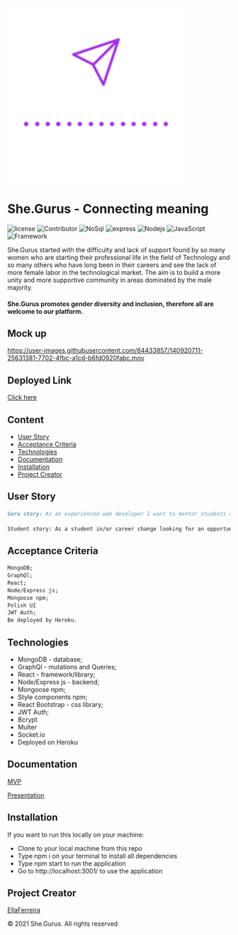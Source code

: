 ![Title](./client/public/img/white.logo.svg)

# She.Gurus - Connecting meaning

![license](https://img.shields.io/github/license/EllaFerreira/She_Gurus)
![Contributor](https://img.shields.io/badge/Contributors-1-purple.svg)
![NoSql](https://img.shields.io/badge/npm-NoSql-red.svg)
![express](https://img.shields.io/badge/npm-expressJs-red.svg)
![Nodejs](https://img.shields.io/badge/AppWith-NodeJS-red.svg)
![JavaScript](https://img.shields.io/badge/AppWith-ExpressJS-green.svg)
![Framework](https://img.shields.io/badge/Framework-Bootstrap-purple.svg)

She.Gurus started with the difficulty and lack of support found by so many women who are starting their professional life in the field of Technology and so many others who have long been in their careers and see the lack of more female labor in the technological market.
The aim is to build a more unity and more supportive community in areas dominated by the male majority.

#### She.Gurus promotes gender diversity and inclusion, therefore all are welcome to our platform.

## Mock up

https://user-images.githubusercontent.com/84433857/140920711-25631381-7702-4fbc-a1cd-b6fd0920fabc.mov

## Deployed Link

[Click here]()

## Content

- [User Story](#user-story)
- [Acceptance Criteria](#acceptance-criteria)
- [Technologies](#technologies)
- [Documentation](#documentation)
- [Installation](#installation)
- [Project Creator](#project-creator)

## User Story

```md
Guru story: As an experienced web developer I want to mentor students at the beginning of their careers, be it with summaries, a language, projects or interviews, connecting me with new faces and thus updating myself in practice.

Student story: As a student in/or career change looking for an opportunity to be mentored by another woman with whom I can connect professionally and support together.
```

## Acceptance Criteria

```md
MongoDB;
GraphQl;
React;
Node/Express js;
Mongoose npm;
Polish UI
JWT Auth;
Be deployed by Heroku.
```

## Technologies

- MongoDB - database;
- GraphQl - mutations and Queries;
- React - framework/library;
- Node/Express js - backend;
- Mongoose npm;
- Style components npm;
- React Bootstrap - css library;
- JWT Auth;
- Bcrypt
- Multer
- Socket.io
- Deployed on Heroku

## Documentation

[MVP](https://docs.google.com/document/d/1lQffmTgMzWKpQ5IrLtKPaSo3AmkE1935k2FWCna9J78/edit?usp=sharing)

[Presentation](https://drive.google.com/file/d/14WqlfD89Uc1whX98GehZGKeDfvFcwk0r/view?usp=sharing)

## Installation

If you want to run this locally on your machine:

- Clone to your local machine from this repo
- Type npm i on your terminal to install all dependencies
- Type npm start to run the application
- Go to http://localhost:3001/ to use the application

## Project Creator

[EllaFerreira](https://github.com/EllaFerreira)

© 2021 She.Gurus. All rights reserved

